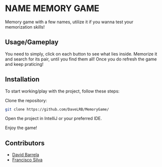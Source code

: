# NAME MEMORY GAME

Memory game with a few names, utilize it if you wanna test your memorization skills!


## Usage/Gameplay

You need to simply, click on each button to see what lies inside. 
Memorize it and search for its pair, until you find them all!
Once you do refresh the game and keep praticing!

## Installation

To start working/play with the project, follow these steps:

Clone the repository:

```bash
git clone https://github.com/DaveLRB/MemoryGame/
```

Open the project in IntelliJ or your preferred IDE.

Enjoy the game!

## Contributors

- [David Barrela](https://www.github.com/DaveLRB)
- [Francisco Silva](https://www.github.com/FranciscoSilvaMgLPT)
